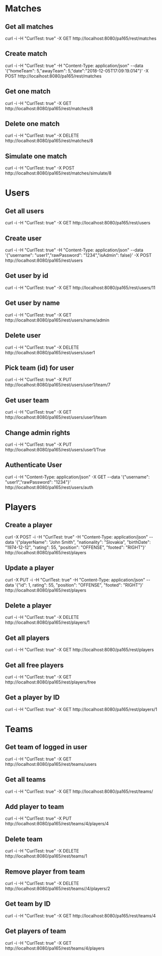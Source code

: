 # Matches

## Get all matches
curl -i -H "CurlTest: true" -X GET http://localhost:8080/pa165/rest/matches

## Create match
curl -i -H "CurlTest: true" -H "Content-Type: application/json" --data '{"homeTeam": 5,"awayTeam": 5,"date":"2018-12-05T17:09:19.014"}' -X POST http://localhost:8080/pa165/rest/matches

## Get one match
curl -i -H "CurlTest: true" -X GET http://localhost:8080/pa165/rest/matches/8

## Delete one match
curl -i -H "CurlTest: true" -X DELETE http://localhost:8080/pa165/rest/matches/8

## Simulate one match
curl -i -H "CurlTest: true" -X POST  http://localhost:8080/pa165/rest/matches/simulate/8

# Users

## Get all users
curl -i -H "CurlTest: true" -X GET http://localhost:8080/pa165/rest/users

## Create user
curl -i -H "CurlTest: true" -H "Content-Type: application/json" --data '{"username": "user1","rawPassword": "1234","isAdmin": false}' -X POST http://localhost:8080/pa165/rest/users

## Get user by id
curl -i -H "CurlTest: true" -X GET http://localhost:8080/pa165/rest/users/11

## Get user by name
curl -i -H "CurlTest: true" -X GET http://localhost:8080/pa165/rest/users/name/admin

## Delete user
curl -i -H "CurlTest: true" -X DELETE http://localhost:8080/pa165/rest/users/user1

## Pick team (id) for user
curl -i -H "CurlTest: true" -X PUT http://localhost:8080/pa165/rest/users/user1/team/7

## Get user team
curl -i -H "CurlTest: true" -X GET http://localhost:8080/pa165/rest/users/user1/team

## Change admin rights
curl -i -H "CurlTest: true" -X PUT http://localhost:8080/pa165/rest/users/user1/True

## Authenticate User
curl -i -H "Content-Type: application/json" -X GET --data '{"username": "user1","rawPassword": "1234"}' http://localhost:8080/pa165/rest/users/auth

# Players

## Create a player
curl -X POST -i -H "CurlTest: true" -H "Content-Type: application/json" --data '{"playerName": "John Smith", "nationality": "Slovakia", "birthDate": "1974-12-12", "rating": 55, "position": "OFFENSE", "footed": "RIGHT"}' http://localhost:8080/pa165/rest/players

## Update a player 
curl -X PUT -i -H "CurlTest: true" -H "Content-Type: application/json" --data '{"id": 1, rating": 55, "position": "OFFENSE", "footed": "RIGHT"}' http://localhost:8080/pa165/rest/players

## Delete a player
curl -i -H "CurlTest: true" -X DELETE http://localhost:8080/pa165/rest/players/1

## Get all players
curl -i -H "CurlTest: true" -X GET http://localhost:8080/pa165/rest/players

## Get all free players
curl -i -H "CurlTest: true" -X GET http://localhost:8080/pa165/rest/players/free

## Get a player by ID
curl -i -H "CurlTest: true" -X GET http://localhost:8080/pa165/rest/players/1

# Teams

## Get team of logged in user
curl -i -H "CurlTest: true" -X GET http://localhost:8080/pa165/rest/teams/users

## Get all teams
curl -i -H "CurlTest: true" -X GET http://localhost:8080/pa165/rest/teams/

## Add player to team 
curl -i -H "CurlTest: true" -X PUT http://localhost:8080/pa165/rest/teams/4/players/4

## Delete team 
curl -i -H "CurlTest: true" -X DELETE http://localhost:8080/pa165/rest/teams/1

## Remove player from team 
curl -i -H "CurlTest: true" -X DELETE http://localhost:8080/pa165/rest/teams//4/players/2

## Get team by ID 
curl -i -H "CurlTest: true" -X GET http://localhost:8080/pa165/rest/teams/4

## Get players of team 
curl -i -H "CurlTest: true" -X GET http://localhost:8080/pa165/rest/teams/4/players
